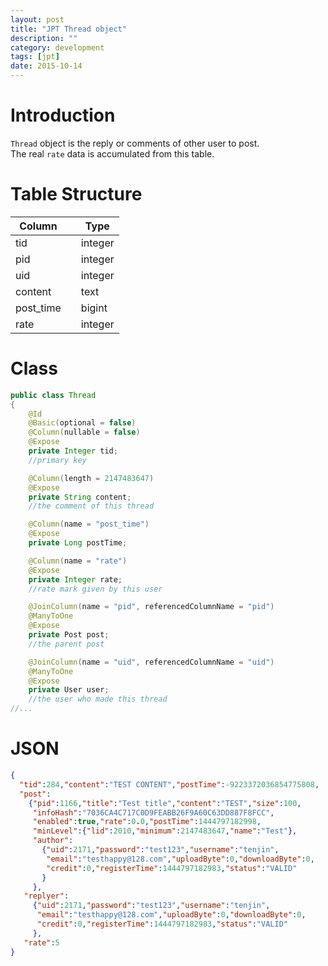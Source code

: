 ```yaml
---
layout: post
title: "JPT Thread object"
description: ""
category: development
tags: [jpt]
date: 2015-10-14
---
```


# Introduction
`Thread` object is the reply or comments of other user to post.  
The real `rate` data is accumulated from this table.  

# Table Structure

Column  || Type   
--|--|--
 tid      | | integer 
 pid       || integer 
 uid       || integer 
 content   || text    
 post_time || bigint  
 rate   || integer


# Class
```java
public class Thread
{
    @Id
    @Basic(optional = false)
    @Column(nullable = false)
    @Expose
    private Integer tid;
    //primary key

    @Column(length = 2147483647)
    @Expose
    private String content;
    //the comment of this thread

    @Column(name = "post_time")
    @Expose
    private Long postTime;

    @Column(name = "rate")
    @Expose
    private Integer rate;
    //rate mark given by this user

    @JoinColumn(name = "pid", referencedColumnName = "pid")
    @ManyToOne
    @Expose
    private Post post;
    //the parent post

    @JoinColumn(name = "uid", referencedColumnName = "uid")
    @ManyToOne
    @Expose
    private User user;
    //the user who made this thread
//...
```

# JSON
```json
{
  "tid":284,"content":"TEST CONTENT","postTime":-9223372036854775808,
  "post":
    {"pid":1166,"title":"Test title","content":"TEST","size":100,
     "infoHash":"7036CA4C717C0D9FEABB26F9A60C63DD887F8FCC",
     "enabled":true,"rate":0.0,"postTime":1444797182998,
     "minLevel":{"lid":2010,"minimum":2147483647,"name":"Test"},
     "author":
       {"uid":2171,"password":"test123","username":"tenjin",
        "email":"testhappy@128.com","uploadByte":0,"downloadByte":0,
        "credit":0,"registerTime":1444797182983,"status":"VALID"
       }
     },
   "replyer":
     {"uid":2171,"password":"test123","username":"tenjin",
      "email":"testhappy@128.com","uploadByte":0,"downloadByte":0,
      "credit":0,"registerTime":1444797182983,"status":"VALID"
     },
   "rate":5
}
```
